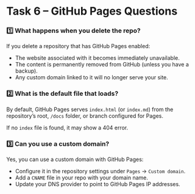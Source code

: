 # Task 6 – GitHub Pages Questions

### 1️⃣ What happens when you delete the repo?
If you delete a repository that has GitHub Pages enabled:

- The website associated with it becomes immediately unavailable.
- The content is permanently removed from GitHub (unless you have a backup).
- Any custom domain linked to it will no longer serve your site.

### 2️⃣ What is the default file that loads?
By default, GitHub Pages serves `index.html` (or `index.md`) from the repository’s root, `/docs` folder, or branch configured for Pages.

If no `index` file is found, it may show a 404 error.

### 3️⃣ Can you use a custom domain?
Yes, you can use a custom domain with GitHub Pages:

- Configure it in the repository settings under `Pages` → `Custom domain`.
- Add a `CNAME` file in your repo with your domain name.
- Update your DNS provider to point to GitHub Pages IP addresses.
